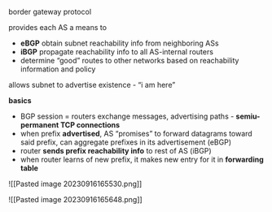 border gateway protocol

provides each AS a means to
- **eBGP** obtain subnet reachability info from neighboring ASs
- **iBGP** propagate reachability info to all AS-internal routers
- determine “good” routes to other networks based on reachability information and policy

allows subnet to advertise existence - “i am here”

**basics**
- BGP session = routers exchange messages, advertising paths - **semiu-permanent TCP connections**
- when prefix **advertised**, AS “promises” to forward datagrams toward said prefix, can aggregate prefixes in its advertisement (eBGP)
- router **sends prefix reachability info** to rest of AS (iBGP)
- when router learns of new prefix, it makes new entry for it in **forwarding table**

![[Pasted image 20230916165530.png]]

![[Pasted image 20230916165648.png]]